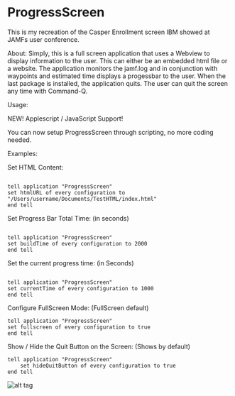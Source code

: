 # ProgressScreen


This is my recreation of the Casper Enrollment screen IBM showed at JAMFs user conference.

About: 
Simply, this is a full screen application that uses a Webview to display information to the user. This can either be an embedded html file or a website. The application monitors the jamf.log and in conjunction with waypoints and estimated time displays a progessbar to the user. When the last package is installed, the application quits.  The user can quit the screen any time with Command-Q.

Usage:

NEW!
Applescript / JavaScript Support!

You can now setup ProgressScreen through scripting, no more coding needed.  

Examples:

Set HTML Content:
```

tell application "ProgressScreen"
set htmlURL of every configuration to "/Users/username/Documents/TestHTML/index.html"
end tell
```
Set Progress Bar Total Time: (in seconds)
```

tell application "ProgressScreen"
set buildTime of every configuration to 2000
end tell 
```

Set the current progress time: (in Seconds)
```

tell application "ProgressScreen"
set currentTime of every configuration to 1000
end tell 
```

Configure FullScreen Mode:  (FullScreen default)
```
tell application "ProgressScreen"
set fullscreen of every configuration to true
end tell
```
Show / Hide the Quit Button on the Screen:  (Shows by default) 
```
tell application "ProgressScreen"
	set hideQuitButton of every configuration to true
end tell
```


![alt tag](https://github.com/jason-tratta/ProgressScreen/blob/master/ProgressScreen/ScreenShot.png)
